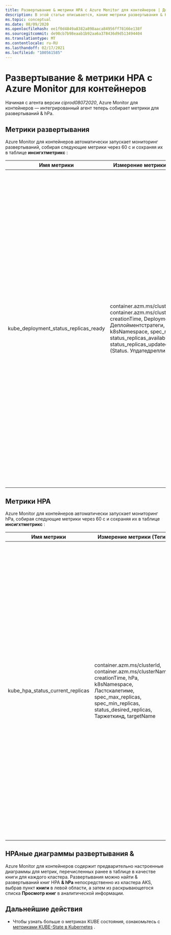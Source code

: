 ```yaml
---
title: Развертывание & метрики HPA с Azure Monitor для контейнеров | Документация Майкрософт
description: В этой статье описывается, какие метрики развертывания & HPA (горизонтальный Автомасштабирование Pod) собираются с Azure Monitor для контейнеров.
ms.topic: conceptual
ms.date: 08/09/2020
ms.openlocfilehash: ee1f0d4849a8382a898aaca84956ff78166e138f
ms.sourcegitcommit: de98cb7b98eaab1b92aa6a378436d9d513494404
ms.translationtype: MT
ms.contentlocale: ru-RU
ms.lasthandoff: 02/17/2021
ms.locfileid: "100561585"
---
```

# <a name="deployment--hpa-metrics-with-azure-monitor-for-containers"></a>Развертывание & метрики HPA с Azure Monitor для контейнеров

Начиная с агента версии *ciprod08072020*, Azure Monitor для контейнеров — интегрированный агент теперь собирает метрики для развертываний & hPa.

## <a name="deployment-metrics"></a>Метрики развертывания

Azure Monitor для контейнеров автоматически запускает мониторинг развертываний, собирая следующие метрики через 60 с и сохраняя их в таблице **инсигхтметрикс** :

|Имя метрики |Измерение метрики (Теги) |Описание |
|------------|------------------------|------------|
|kube_deployment_status_replicas_ready |container.azm.ms/clusterId, container.azm.ms/clusterName, creationTime, Deployment, Деплойментстратеги, k8sNamespace, spec_replicas, status_replicas_available, status_replicas_updated (Status. Упдатедрепликас) | Общее число готовых модулей Pod, предназначенных для данного развертывания (Status. Реадирепликас). Ниже приведены измерения этой метрики. <ul> <li> Deployment — имя развертывания </li> <li> пространство имен k8sNamespace-Kubernetes для развертывания </li> <li> Деплойментстратеги — стратегия развертывания, используемая для замены модулей Pod новыми (Spec. стратегий. Type)</li><li> creationTime — отметка времени создания развертывания </li> <li> spec_replicas-число требуемых модулей Pod (спец. реплики) </li> <li>status_replicas_available — общее количество доступных модулей Pod (готовых как минимум для Минреадисекондс), для которых предназначено это развертывание (Status. Аваилаблерепликас).</li><li>status_replicas_updated — общее число незавершенных модулей Pod, для которых предназначено это развертывание, с требуемой спецификацией шаблона (Status. Упдатедрепликас). </li></ul>|

## <a name="hpa-metrics"></a>Метрики HPA

Azure Monitor для контейнеров автоматически запускает мониторинг hPa, собирая следующие метрики через 60 с и сохраняя их в таблице **инсигхтметрикс** :

|Имя метрики |Измерение метрики (Теги) |Описание |
|------------|------------------------|------------|
|kube_hpa_status_current_replicas |container.azm.ms/clusterId, container.azm.ms/clusterName, creationTime, hPa, k8sNamespace, Ластскалетиме, spec_max_replicas, spec_min_replicas, status_desired_replicas, Таржеткинд, targetName | Текущее число реплик модулей Pod, управляемых этим автомасштабированием (Status. Куррентрепликас). Ниже приведены измерения этой метрики. <ul> <li> hPa — имя HPA </li> <li> пространство имен k8sNamespace-Kubernetes для HPA </li> <li> Ластскалетиме — Последнее время, в течение которого HPA масштабирует число модулей Pod (Status. Ластскалетиме)</li><li> Метка времени создания creationTime-HPA </li> <li> spec_max_replicas-верхний предел числа модулей Pod, которые могут быть заданы автомасштабированием (Spec. Максрепликас) </li> <li> spec_min_replicas нижнего предела для количества реплик, к которым может масштабироваться Автомасштабирование (Spec. Минрепликас) </li><li>status_desired_replicas необходимое количество реплик модулей управления доступом, управляемых этим автомасштабированием (Status. Десиредрепликас)</li><li>Таржеткинд — тип целевого объекта HPA (Spec. Скалетаржетреф. Kind) </li><li>targetName — имя целевого объекта HPA (spec.scaleTargetRef.name) </li></ul>|

## <a name="deployment--hpa-charts"></a>HPAные диаграммы развертывания & 

Azure Monitor для контейнеров содержит предварительно настроенные диаграммы для метрик, перечисленных ранее в таблице в качестве книги для каждого кластера. Развертывания можно найти & развертываний книг HPA **& hPa** непосредственно из кластера AKS, выбрав пункт **книги** в левой области, а затем из раскрывающегося списка **Просмотр книг** в аналитической информации.

## <a name="next-steps"></a>Дальнейшие действия

- Чтобы узнать больше о метриках KUBE состояния, ознакомьтесь с [метриками KUBE-State в Kubernetes](https://github.com/kubernetes/kube-state-metrics/tree/master/docs) .